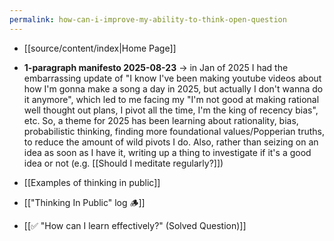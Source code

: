 ```yaml
---
permalink: how-can-i-improve-my-ability-to-think-open-question
---
```

- [[source/content/index|Home Page]]
- **1-paragraph manifesto 2025-08-23** → in Jan of 2025 I had the embarrassing update of "I know I've been making youtube videos about how I'm gonna make a song a day in 2025, but actually I don't wanna do it anymore", which led to me facing my "I'm not good at making rational well thought out plans, I pivot all the time, I'm the king of recency bias", etc. So, a theme for 2025 has been learning about rationality, bias, probabilistic thinking, finding more foundational values/Popperian truths, to reduce the amount of wild pivots I do. Also, rather than seizing on an idea as soon as I have it, writing up a thing to investigate if it's a good idea or not (e.g. [[Should I meditate regularly?]])

- [[Examples of thinking in public]]
- [["Thinking In Public" log 🪵]]
- [[✅ "How can I learn effectively?" (Solved Question)]]